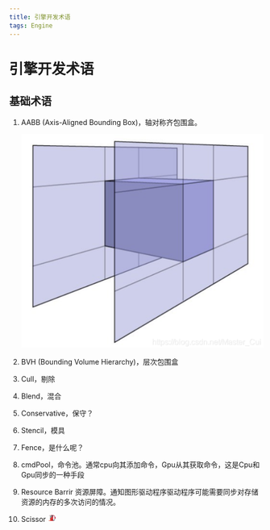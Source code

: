 ```yaml
---
title: 引擎开发术语
tags: Engine
---
```


# 引擎开发术语

## 基础术语

1. AABB (Axis-Aligned Bounding Box)，轴对称齐包围盒。
   
   ![1.png](_posts\2022-03-25-engine-develop-terms\1.png)

2. BVH (Bounding Volume Hierarchy)，层次包围盒

3. Cull，剔除

4. Blend，混合

5. Conservative，保守？

6. Stencil，模具

7. Fence，是什么呢？

8. cmdPool，命令池。通常cpu向其添加命令，Gpu从其获取命令，这是Cpu和Gpu同步的一种手段

9. Resource Barrir 资源屏障。通知图形驱动程序驱动程序可能需要同步对存储资源的内存的多次访问的情况。

10. Scissor
![1.png](\assets\favicon-16x16.png)
